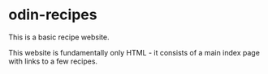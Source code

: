 # odin-recipes

This is a basic recipe website.

This website is fundamentally only HTML - it consists of a main index page with links to a few recipes.